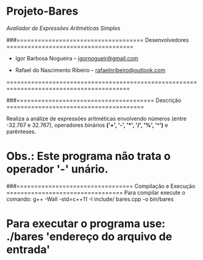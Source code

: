 # Projeto-Bares
*Avaliador de Expressões Aritméticas Simples*

###==================================== Desenvolvedores ====================================

* Igor Barbosa Nogueira – igornogueir@gmail.com

* Rafael do Nascimento Ribeiro – rafaelnribeiro@outlook.com

=========================================================================================


###======================================= Descrição =======================================

Realiza a análize de expressões aritméticas envolvendo números (entre -32.767 e 32.767),
operadores binários **('+', '-', '*', '/', '%', '^')** e parênteses.

Obs.: Este programa não trata o operador '-' unário.
=========================================================================================


###================================= Compilação e Execução =================================
Para compilar execute o comando:
g++ -Wall -std=c++11 -I include/ bares.cpp -o bin/bares

Para executar o programa use:
./bares 'endereço do arquivo de entrada'
=========================================================================================
